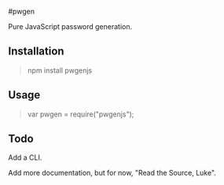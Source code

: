 #pwgen

Pure JavaScript password generation.

## Installation
> npm install pwgenjs

## Usage
> var pwgen = require("pwgenjs");

## Todo
Add a CLI. 

Add more documentation, but for now, "Read the Source, Luke".
